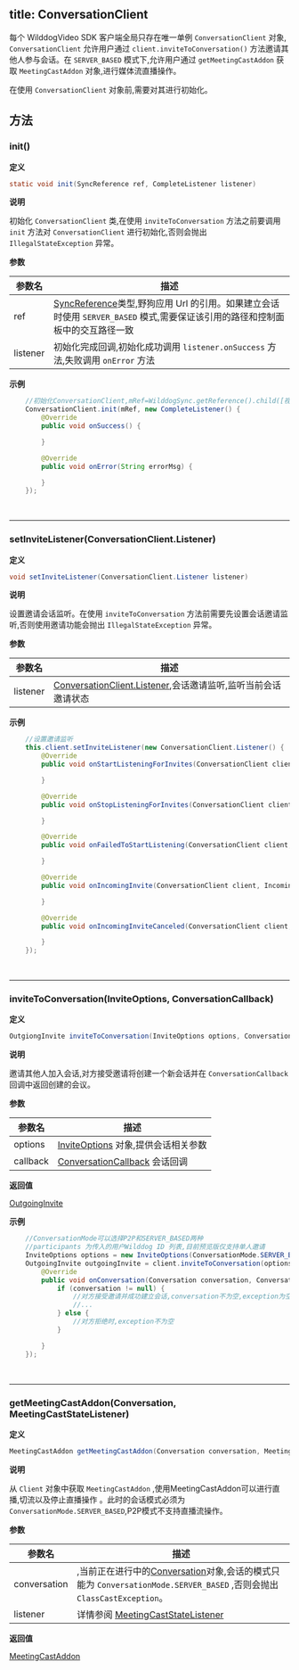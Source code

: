 title: ConversationClient
---

每个 WilddogVideo SDK 客户端全局只存在唯一单例 `ConversationClient` 对象, `ConversationClient` 允许用户通过 `client.inviteToConversation()` 方法邀请其他人参与会话。在 `SERVER_BASED` 模式下,允许用户通过 `getMeetingCastAddon` 获取 `MeetingCastAddon` 对象,进行媒体流直播操作。

在使用 `ConversationClient` 对象前,需要对其进行初始化。

## 方法

### init()

**定义**   

```java
static void init(SyncReference ref, CompleteListener listener)
```

**说明**

初始化 `ConversationClient` 类,在使用 `inviteToConversation` 方法之前要调用 `init` 方法对 `ConversationClient` 进行初始化,否则会抛出 `IllegalStateException` 异常。

**参数**

| 参数名 | 描述 |
|---|---|
|ref|[SyncReference](/api/sync/android/api.html#SyncReference)类型,野狗应用 Url 的引用。如果建立会话时使用 `SERVER_BASED` 模式,需要保证该引用的路径和控制面板中的交互路径一致|
|listener|初始化完成回调,初始化成功调用 `listener.onSuccess` 方法,失败调用 `onError` 方法|

**示例**

```java
	//初始化ConversationClient,mRef=WilddogSync.getReference().child([视频控制面板中配置的自定义根节点]);
	ConversationClient.init(mRef, new CompleteListener() {
		@Override
		public void onSuccess() {

		}

		@Override
		public void onError(String errorMsg) {

		}
	});
```

</br>

---

### setInviteListener(ConversationClient.Listener)

**定义**   

```java
void setInviteListener(ConversationClient.Listener listener) 
```

**说明**

设置邀请会话监听。在使用 `inviteToConversation` 方法前需要先设置会话邀请监听,否则使用邀请功能会抛出 `IllegalStateException` 异常。

**参数**

| 参数名 | 描述 |
|---|---|
|listener|[ConversationClient.Listener](/api/video/android/conversation-client.html),会话邀请监听,监听当前会话邀请状态|

**示例**

```java
	//设置邀请监听
	this.client.setInviteListener(new ConversationClient.Listener() {
        @Override
        public void onStartListeningForInvites(ConversationClient client) {

        }

        @Override
        public void onStopListeningForInvites(ConversationClient client) {

        }

        @Override
        public void onFailedToStartListening(ConversationClient client, ConversationException e) {

        }

        @Override
        public void onIncomingInvite(ConversationClient client, IncomingInvite invite) {

        }

        @Override
        public void onIncomingInviteCanceled(ConversationClient client, IncomingInvite invite) {

        }
    });

```

</br>

---

### inviteToConversation(InviteOptions, ConversationCallback)

**定义**   

```java
OutgiongInvite inviteToConversation(InviteOptions options, ConversationCallback callback)
```

**说明**

邀请其他人加入会话,对方接受邀请将创建一个新会话并在 `ConversationCallback` 回调中返回创建的会议。

**参数**

| 参数名 | 描述 |
|---|---|
|options|[InviteOptions](/api/video/android/invite-options.html) 对象,提供会话相关参数|
|callback|[ConversationCallback](/api/video/android/conversation-callback.html) 会话回调|

**返回值**

[OutgoingInvite](/api/video/android/outgoing-invite.html)

**示例**

```java
	//ConversationMode可以选择P2P和SERVER_BASED两种
    //participants 为传入的用户Wilddog ID 列表,目前预览版仅支持单人邀请
	InviteOptions options = new InviteOptions(ConversationMode.SERVER_BASED, participants, stream);
	OutgoingInvite outgoingInvite = client.inviteToConversation(options, new ConversationCallback() {
		@Override
        public void onConversation(Conversation conversation, ConversationException exception) {
			if (conversation != null) {
				//对方接受邀请并成功建立会话,conversation不为空,exception为空
				//...
			} else {
				//对方拒绝时,exception不为空
			}

		}
    });

```

</br>

---

### getMeetingCastAddon(Conversation, MeetingCastStateListener)

**定义**   

```java
MeetingCastAddon getMeetingCastAddon(Conversation conversation, MeetingCastStateListener listener)
```

**说明**

从 `Client` 对象中获取 `MeetingCastAddon` ,使用MeetingCastAddon可以进行直播,切流以及停止直播操作 。此时的会话模式必须为`ConversationMode.SERVER_BASED`,P2P模式不支持直播流操作。

**参数**

| 参数名 | 描述 |
|---|---|
|conversation|,当前正在进行中的[Conversation](/api/video/android/conversation.html)对象,会话的模式只能为 `ConversationMode.SERVER_BASED` ,否则会抛出` ClassCastException`。|
|listener|详情参阅 [MeetingCastStateListener](/api/video/android/meeting-cast-listener.html)|

**返回值**

[MeetingCastAddon](/api/video/android/meeting-cast-addon.html)
